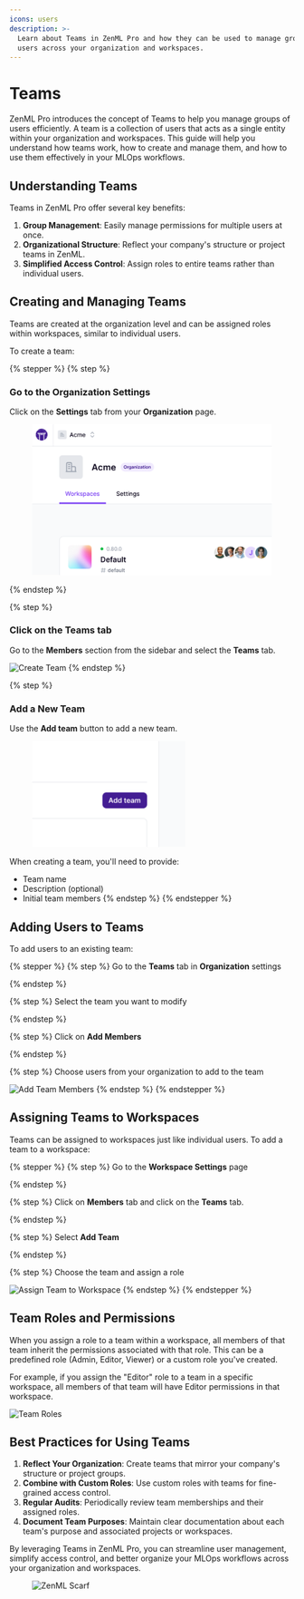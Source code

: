 ```yaml
---
icons: users
description: >-
  Learn about Teams in ZenML Pro and how they can be used to manage groups of
  users across your organization and workspaces.
---
```


# Teams

ZenML Pro introduces the concept of Teams to help you manage groups of users efficiently. A team is a collection of users that acts as a single entity within your organization and workspaces. This guide will help you understand how teams work, how to create and manage them, and how to use them effectively in your MLOps workflows.

## Understanding Teams

Teams in ZenML Pro offer several key benefits:

1. **Group Management**: Easily manage permissions for multiple users at once.
2. **Organizational Structure**: Reflect your company's structure or project teams in ZenML.
3. **Simplified Access Control**: Assign roles to entire teams rather than individual users.

## Creating and Managing Teams

Teams are created at the organization level and can be assigned roles within workspaces, similar to individual users.

To create a team:

{% stepper %}
{% step %}
### Go to the Organization Settings

Click on the **Settings** tab from your **Organization** page.

<figure><img src=".gitbook/assets/image (2).png" alt=""><figcaption></figcaption></figure>
{% endstep %}

{% step %}
### Click on the Teams tab

Go to the **Members** section from the sidebar and select the **Teams** tab.

![Create Team](../../.gitbook/assets/create_team.png)
{% endstep %}

{% step %}
### Add a New Team

Use the **Add team** button to add a new team.

<figure><img src=".gitbook/assets/image (3).png" alt="" width="271"><figcaption></figcaption></figure>

When creating a team, you'll need to provide:

* Team name
* Description (optional)
* Initial team members
{% endstep %}
{% endstepper %}

## Adding Users to Teams

To add users to an existing team:

{% stepper %}
{% step %}
Go to the **Teams** tab in **Organization** settings


{% endstep %}

{% step %}
Select the team you want to modify


{% endstep %}

{% step %}
Click on **Add Members**


{% endstep %}

{% step %}
Choose users from your organization to add to the team

![Add Team Members](../../.gitbook/assets/add_team_members.png)
{% endstep %}
{% endstepper %}

## Assigning Teams to Workspaces

Teams can be assigned to workspaces just like individual users. To add a team to a workspace:

{% stepper %}
{% step %}
Go to the **Workspace Settings** page


{% endstep %}

{% step %}
Click on **Members** tab and click on the **Teams** tab.


{% endstep %}

{% step %}
Select **Add Team**


{% endstep %}

{% step %}
Choose the team and assign a role

![Assign Team to Workspace](../../.gitbook/assets/assign_team_to_tenant.png)
{% endstep %}
{% endstepper %}

## Team Roles and Permissions

When you assign a role to a team within a workspace, all members of that team inherit the permissions associated with that role. This can be a predefined role (Admin, Editor, Viewer) or a custom role you've created.

For example, if you assign the "Editor" role to a team in a specific workspace, all members of that team will have Editor permissions in that workspace.

![Team Roles](../../.gitbook/assets/team_roles.png)

## Best Practices for Using Teams

1. **Reflect Your Organization**: Create teams that mirror your company's structure or project groups.
2. **Combine with Custom Roles**: Use custom roles with teams for fine-grained access control.
3. **Regular Audits**: Periodically review team memberships and their assigned roles.
4. **Document Team Purposes**: Maintain clear documentation about each team's purpose and associated projects or workspaces.

By leveraging Teams in ZenML Pro, you can streamline user management, simplify access control, and better organize your MLOps workflows across your organization and workspaces.

<figure><img src="https://static.scarf.sh/a.png?x-pxid=f0b4f458-0a54-4fcd-aa95-d5ee424815bc" alt="ZenML Scarf"><figcaption></figcaption></figure>
